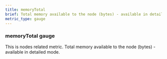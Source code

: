 ```yaml
---
title: memoryTotal
brief: Total memory available to the node (bytes) - available in detailed mode
metric_type: gauge
---
```

### memoryTotal gauge

This is nodes related metric. Total memory available to the node (bytes) - available in detailed mode.